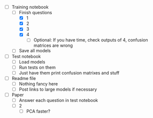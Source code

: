 - [ ] Training notebook
	- [ ] Finish questions
		- [x] 1
		- [x] 2
		- [x] 3
		- [x] 4
			- [ ] Optional: If you have time, check outputs of 4, confusion matrices are wrong
	- [ ] Save all models
- [ ] Test notebook
	- [ ] Load models
	- [ ] Run tests on them
	- [ ] Just have them print confusion matrixes and stuff
- [ ] Readme file
	- [ ] Nothing fancy here
	- [ ] Post links to large models if necessary
- [ ] Paper
	- [ ] Answer each question in test notebook
	- [ ] 2
		- [ ] PCA faster?

